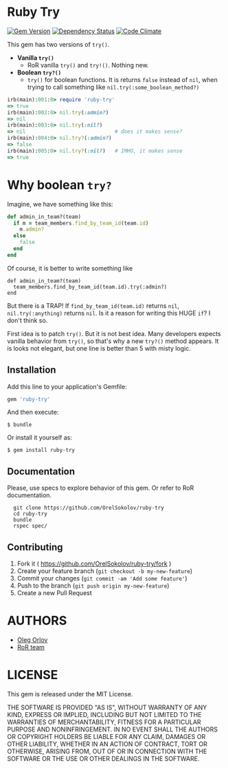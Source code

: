 Ruby Try
========
[![Gem Version](https://badge.fury.io/rb/ruby-try.svg)](http://badge.fury.io/rb/ruby-try)
[![Dependency Status](https://gemnasium.com/OrelSokolov/ruby-try.svg)](https://gemnasium.com/OrelSokolov/ruby-try)
[![Code Climate](https://codeclimate.com/github/OrelSokolov/ruby-try/badges/gpa.svg)](https://codeclimate.com/github/OrelSokolov/ruby-try)

This gem has two versions of `try()`. 

* **Vanilla `try()`** 
  * RoR vanilla `try()` and `try!()`. Nothing new.
* **Boolean `try?()`** 
  * `try()` for boolean functions. It is returns `false` instead of `nil`, when trying to call
something like `nil.try(:some_boolean_method?)`

```ruby
irb(main):001:0> require 'ruby-try'
=> true
irb(main):002:0> nil.try(:admin?)
=> nil
irb(main):003:0> nil.try(:nil?) 
=> nil                             # does it makes sense? 
irb(main):004:0> nil.try?(:admin?)
=> false
irb(main):005:0> nil.try?(:nil?)   # IMHO, it makes sense
=> true
```

Why boolean `try?`
=================

Imagine, we have something like this:

```ruby
def admin_in_team?(team)
  if m = team_members.find_by_team_id(team.id)
    m.admin?
  else
    false
  end
end
```

Of course, it is better to write something like

```
def admin_in_team?(team)
  team_members.find_by_team_id(team.id).try(:admin?)
end
```

But there is a TRAP! If `find_by_team_id(team.id)` returns `nil`,
`nil.try(:anything)` returns `nil`. Is it a reason for writing this HUGE `if`?
I don't think so. 

First idea is to patch `try()`. But it is not best idea. Many developers expects
vanilla behavior from `try()`, so that's why a new `try?()` method appears. It is looks not
elegant, but one line is better than 5 with misty logic.


## Installation

Add this line to your application's Gemfile:

```ruby
gem 'ruby-try'
```

And then execute:

    $ bundle

Or install it yourself as:

    $ gem install ruby-try

## Documentation
  Please, use specs to explore behavior of this gem. Or refer to RoR documentation.

  ```
    git clone https://github.com/OrelSokolov/ruby-try
    cd ruby-try
    bundle
    rspec spec/
  ```

## Contributing

1. Fork it ( https://github.com/OrelSokolov/ruby-try/fork )
2. Create your feature branch (`git checkout -b my-new-feature`)
3. Commit your changes (`git commit -am 'Add some feature'`)
4. Push to the branch (`git push origin my-new-feature`)
5. Create a new Pull Request


AUTHORS
========

* [Oleg Orlov](https://github.com/OrelSokolov)
* [RoR team](https://github.com/rails/rails/blob/master/activesupport/lib/active_support/core_ext/object/try.rb)


LICENSE
=======

This gem is released under the MIT License.

THE SOFTWARE IS PROVIDED "AS IS", WITHOUT WARRANTY OF ANY KIND, EXPRESS OR
IMPLIED, INCLUDING BUT NOT LIMITED TO THE WARRANTIES OF MERCHANTABILITY,
FITNESS FOR A PARTICULAR PURPOSE AND NONINFRINGEMENT. IN NO EVENT SHALL THE
AUTHORS OR COPYRIGHT HOLDERS BE LIABLE FOR ANY CLAIM, DAMAGES OR OTHER
LIABILITY, WHETHER IN AN ACTION OF CONTRACT, TORT OR OTHERWISE, ARISING FROM,
OUT OF OR IN CONNECTION WITH THE SOFTWARE OR THE USE OR OTHER DEALINGS IN
THE SOFTWARE.
